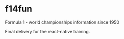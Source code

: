 # f14fun
Formula 1 - world championships information since 1950

Final delivery for the react-native training.

